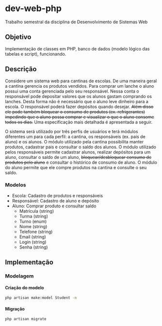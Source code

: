 # dev-web-php

Trabalho semestral da disciplina de Desenvolvimento de Sistemas Web

## Objetivo

Implementação de classes em PHP, banco de dados (modelo lógico das tabelas e script), funcionando.

## Descrição

Considere um sistema web para cantinas de escolas. De uma maneira geral a cantina gerencia os produtos vendidos. Para comprar um lanche o aluno possui uma conta gerenciada pelo seu responsável. Nessa conta o responsável pode depositar valores que os alunos gastam comprando os lanches. Desta forma não é necessário que o aluno leve dinheiro para a escola. O responsável poderá fazer depósitos quando desejar. ~~Além disso ele pode também bloquear o consumo de produtos (ex. refrigerantes) impedindo que o aluno possa comprar e visualizar o que o aluno consome todos os dias.~~ Uma especificação mais detalhada é apresentada a seguir.

O sistema será utilizado por três perfis de usuários e terá módulos diferentes um para cada perfil: a cantina, os responsáveis (ex. pais de aluno) e os alunos. O módulo utilizado pela cantina possibilita manter produtos, cadastrar pais e consultar o saldo dos alunos. O módulo utilizado pelos responsáveis permite cadastrar alunos, realizar depósitos para um aluno, consultar o saldo de um aluno, ~~bloquear/desbloquear consumo de produtos pelo aluno~~ e consultar o histórico de consumo de aluno. O módulo do aluno permite que ele compre produtos na cantina e consulte o seu saldo.

### Modelos

-   Escola: Cadastro de produtos e responsáveis
-   Responsável: Cadastro de aluno e depósito
-   Aluno: Comprar produto e consultar saldo
    -   Matrícula (string)
    -   Turma (string)
    -   Turno (enum)
    -   Nome (string)
    -   Telefone (string)
    -   Email (string)
    -   Login (string)
    -   Senha (string)

## Implementação

### Modelagem

#### Criação do modelo

```bash
php artisan make:model Student -m
```

#### Migração

```bash
php artisan migrate
```
